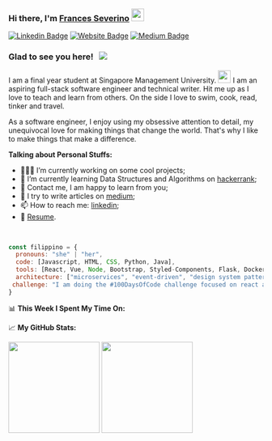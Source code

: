 
### Hi there, I'm <a href="https://smaranan2019.github.io/francesseverino/" target="_blank">Frances Severino</a> <img src="https://media.giphy.com/media/hvRJCLFzcasrR4ia7z/giphy.gif" width="25px">

[![Linkedin Badge](https://img.shields.io/badge/-LinkedIn-0e76a8?style=flat-square&logo=Linkedin&logoColor=white)](https://linkedin.com/in/francesseverino)
[![Website Badge](https://img.shields.io/badge/Website-3b5998?style=flat-square&logo=google-chrome&logoColor=white)](https://smaranan2019.github.io/francesseverino/)
[![Medium Badge](https://img.shields.io/badge/medium-%2312100E.svg?&style=for-square&logo=medium&logoColor=white)](https://medium.com/@smaranan.2019)

### Glad to see you here! &nbsp; ![](https://visitor-badge.glitch.me/badge?page_id=Gapur.Gapur)

I am a final year student at Singapore Management University. <img src="https://media.giphy.com/media/dBrXAuiJQpBTgFhHFH/giphy.gif" width="25px"> I am an aspiring full-stack software engineer and technical writer. Hit me up as I love to teach and learn from others. On the side I love to swim, cook, read, tinker and travel.

As a software engineer, I enjoy using my obsessive attention to detail, my unequivocal love for making things that change the world. That's why I like to make things that make a difference.
  

**Talking about Personal Stuffs:**

- 👨🏻‍💻 I’m currently working on some cool projects;
- 🚀 I’m currently learning Data Structures and Algorithms on [hackerrank](https://www.hackerrank.com/smaranan_2019);
- 💬 Contact me, I am happy to learn from you;
- 📝 I try to write articles on [medium](https://medium.com/@smaranan.2019);
- 📫 How to reach me: [linkedin](https://www.linkedin.com/in/francesseverino/);
- 📝 [Resume](https://smaranan2019.github.io/francesseverino/Resume.pdf).

</br>

```javascript
const filippino = {
  pronouns: "she" | "her",
  code: [Javascript, HTML, CSS, Python, Java],
  tools: [React, Vue, Node, Bootstrap, Styled-Components, Flask, Docker, MongoDB, mySQL, Firebase, Netlify, Heroku, AWS],
  architecture: ["microservices", "event-driven", "design system pattern"],
 challenge: "I am doing the #100DaysOfCode challenge focused on react and firebase"
}
```

📊 **This Week I Spent My Time On:**
<!--START_SECTION:waka-->
<!--END_SECTION:waka-->


📈 **My GitHub Stats:**

<p>
  <img height="180em" src="https://github-readme-stats.vercel.app/api?username=smaranan2019&show_icons=true&hide_border=true&&count_private=true&include_all_commits=true" />
  <img height="180em" src="https://github-readme-stats.vercel.app/api/top-langs/?username=Gapur&exclude_repo=KNN-Image-Classification&show_icons=true&hide_border=true&layout=compact&langs_count=8"/>
</p>




